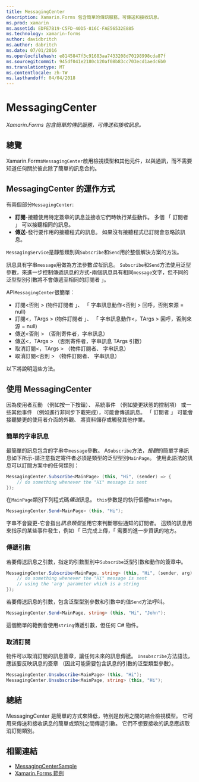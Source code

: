 ```yaml
---
title: MessagingCenter
description: Xamarin.Forms 包含簡單的傳訊服務，可傳送和接收訊息。
ms.prod: xamarin
ms.assetid: EDFE7B19-C5FD-40D5-816C-FAE56532E885
ms.technology: xamarin-forms
author: davidbritch
ms.author: dabritch
ms.date: 07/01/2016
ms.openlocfilehash: e8145847f3c91683aa7433208d70198998cda87f
ms.sourcegitcommit: 945df041e2180cb20af08b83cc703ecd1aedc6b0
ms.translationtype: MT
ms.contentlocale: zh-TW
ms.lasthandoff: 04/04/2018
---
```

# <a name="messagingcenter"></a>MessagingCenter

_Xamarin.Forms 包含簡單的傳訊服務，可傳送和接收訊息。_

<a name="Overview" />

## <a name="overview"></a>總覽

Xamarin.Forms`MessagingCenter`啟用檢視模型和其他元件，以與通訊，而不需要知道任何關於彼此除了簡單的訊息合約。

<a name="How_the_MessagingCenter_Works" />

## <a name="how-the-messagingcenter-works"></a>MessagingCenter 的運作方式

有兩個部分`MessagingCenter`:

-  **訂閱**-接聽使用特定簽章的訊息並接收它們時執行某些動作。 多個 「 訂閱者 」 可以接聽相同的訊息。
-  **傳送**-發行要作用的接聽程式的訊息。 如果沒有接聽程式已訂閱會忽略該訊息。


`MessagingService`是靜態類別與`Subscribe`和`Send`用於整個解決方案的方法。

訊息具有字串`message`用做為方法參數*位址*訊息。 `Subscribe`和`Send`方法使用泛型參數，來進一步控制傳遞訊息的方式-兩個訊息具有相同`message`文字，但不同的泛型型別引數將不會傳遞至相同的訂閱者 」。

API`MessagingCenter`很簡單：

-  訂閱&lt;否則 > (物件訂閱者 」、 「 字串訊息動作&lt;否則 > 回呼，否則來源 = null)
-  訂閱&lt;，TArgs > (物件訂閱者 」、 「 字串訊息動作&lt;，TArgs > 回呼，否則來源 = null)
-  傳送&lt;否則 > （否則寄件者，字串訊息）
-  傳送&lt;，TArgs > （否則寄件者，字串訊息 TArgs 引數）
-  取消訂閱&lt;，TArgs > （物件訂閱者、 字串訊息）
-  取消訂閱&lt;否則 > （物件訂閱者、 字串訊息）


以下將說明這些方法。

<a name="Using_the_MessagingCenter" />

## <a name="using-the-messagingcenter"></a>使用 MessagingCenter

因為使用者互動 （例如按一下按鈕）、 系統事件 （例如變更狀態的控制項） 或一些其他事件 （例如進行非同步下載完成），可能會傳送訊息。 「 訂閱者 」 可能會接聽變更的使用者介面的外觀、 將資料儲存或觸發其他作業。

### <a name="simple-string-message"></a>簡單的字串訊息

最簡單的訊息包含的字串中`message`參數。 A`Subscribe`方法，*接聽*的簡單字串訊息如下所示-請注意指定寄件者必須是類型的泛型型別`MainPage`。 使用此語法的訊息可以訂閱方案中的任何類別：

```csharp
MessagingCenter.Subscribe<MainPage> (this, "Hi", (sender) => {
    // do something whenever the "Hi" message is sent
});
```

在`MainPage`類別下列程式碼*傳送*訊息。 `this`參數是的執行個體`MainPage`。

```csharp
MessagingCenter.Send<MainPage> (this, "Hi");
```

字串不會變更-它會指出*訊息類型*並用它來判斷哪些通知的訂閱者。 這類的訊息用來指示的某些事件發生，例如 「 已完成上傳，「 需要的進一步資訊的地方。

### <a name="passing-an-argument"></a>傳遞引數

若要傳送訊息之引數，指定的引數型別中`Subscribe`泛型引數和動作的簽章中。

```csharp
MessagingCenter.Subscribe<MainPage, string> (this, "Hi", (sender, arg) => {
    // do something whenever the "Hi" message is sent
    // using the 'arg' parameter which is a string
});
```

若要傳送訊息的引數，包含泛型型別參數和引數中的值`Send`方法呼叫。

```csharp
MessagingCenter.Send<MainPage, string> (this, "Hi", "John");
```

這個簡單的範例會使用`string`傳遞引數，但任何 C# 物件。

### <a name="unsubscribe"></a>取消訂閱

物件可以取消訂閱的訊息簽章，讓任何未來的訊息傳遞。 `Unsubscribe`方法語法，應該要反映訊息的簽章 （因此可能需要包含訊息的引數的泛型類型參數）。

```csharp
MessagingCenter.Unsubscribe<MainPage> (this, "Hi");
MessagingCenter.Unsubscribe<MainPage, string> (this, "Hi");
```

<a name="Summary" />

## <a name="summary"></a>總結

MessagingCenter 是簡單的方式來降低，特別是啟用之間的結合檢視模型。 它可用來傳送和接收訊息的簡單或類別之間傳遞引數。 它們不想要接收的訊息應該取消訂閱類別。


## <a name="related-links"></a>相關連結

- [MessagingCenterSample](https://developer.xamarin.com/samples/UsingMessagingCenter)
- [Xamarin.Forms 範例](https://github.com/xamarin/xamarin-forms-samples)
